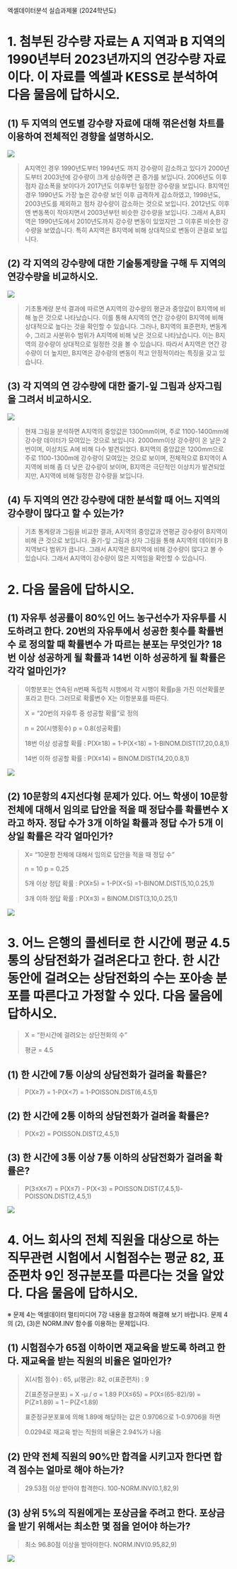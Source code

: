 엑셀데이터분석 실습과제물 (2024학년도)

# 1. 첨부된 강수량 자료는 A 지역과 B 지역의 1990년부터 2023년까지의 연강수량 자료이다. 이 자료를 엑셀과 KESS로 분석하여 다음 물음에 답하시오. 

## (1) 두 지역의 연도별 강수량 자료에 대해 꺾은선형 차트를 이용하여 전체적인 경향을 설명하시오.
<p>
<img src="https://github.com/yumioh/data_analysis/assets/38059057/561ff936-bfc2-45bb-a59d-cb6b44f0d7fb"/>
<p/>
 
> A지역인 경우 1990년도부터 1994년도 까지 강수량이 감소하고 있다가 2000년도부터 2003년에 강수량이 크게 상승하면 큰 증가를 보입니다. 2006년도 이후 점차 감소폭을
보이다가 2017년도 이후부턴 일정한 강수량을 보입니다. B지역인 경우 1990년도 가장 높은 강수량 보인 이후 급격하게 감소하였고, 1998년도, 2003년도를 제외하고
점차 강수량이 감소하는 것으로 보입니다. 2012년도 이후엔 변동폭이 작아지면서 2003년부턴 비슷한 강수량을 보입니다. 
그래서 A,B지역은 1990년도에서 2010년도까지 강수량 변동이 있었지만 그 이후론 비슷한 강수량을 보였습니다. 
특히 A지역은 B지역에 비해 상대적으로 변동이 큰걸로 보입니다.

## (2) 각 지역의 강수량에 대한 기술통계량을 구해 두 지역의 연강수량을 비교하시오. 
<p>
<img src="https://github.com/yumioh/data_analysis/assets/38059057/e1002ec1-022d-4b49-8a5f-dca17fe6578a"/>
<p/>
 
> 기초통계량 분석 결과에 따르면 A지역의 강수량의 평균과 중앙값이 B지역에 비해 높은 것으로 나타났습니다. 이를 통해 A지역의 연간 강수량이 B지역에 비해 상대적으로 높다는 것을 확인할 수 있습니다. 그러나, B지역의 표준편차, 변동계수, 그리고 사분위수 범위가 A지역에 비해 낮은 것으로 나타났습니다. 이는 B지역의 강수량이 상대적으로 일정한 것을 볼 수 있습니다. 따라서 A지역은 연간 강수량이 더 높지만, B지역은 강수량의 변동이 적고 안정적이라는 특징을 갖고 있습니다.

## (3) 각 지역의 연 강수량에 대한 줄기-잎 그림과 상자그림을 그려서 비교하시오.
<p>
<img src="https://github.com/yumioh/data_analysis/assets/38059057/b9767d32-68b8-400d-a97b-94341e693231"/>
<p/>
 
> 현재 그림을 분석하면 A지역의 중앙값은 1300mm이며, 주로 1100-1400mm에 강수량 데이터가 모여있는 것으로 보입니다. 2000mm이상 강수량이 온 날은 2번이며, 이상치도 A에 비해 다수 발견되었다. B지역의 중앙값은 1200mm으로 주로 1100-1300m에 강수량이 모여있는 것으로 보이며, 전체적으로 B지역이 A지역에 비해 좀 더 낮은 강수량이 보이며, B지역은 극단적인 이상치가 발견되었지만, A지역에 비해 일정한 강수량을 보입니다.

## (4) 두 지역의 연간 강수량에 대한 분석할 때 어느 지역의 강수량이 많다고 할 수 있는가?
> 기초 통계량과 그림을 비교한 결과, A지역의 중앙값과 연평균 강수량이 B지역이 비해 큰 것으로 보입니다. 줄기-잎 그림과 상자 그림을 통해 A지역의 데이터가 B지역보다 범위가 큽니다. 그래서 A지역은 B지역에 비해 강수량이 많다고 볼 수 있습니다. 그래서 A지역이 강수량이 많은 지역임을 확인할 수 있습니다.

<p> 
 
# 2. 다음 물음에 답하시오.
 
<p/> 

## (1) 자유투 성공률이 80%인 어느 농구선수가 자유투를 시도하려고 한다. 20번의 자유투에서 성공한 횟수를 확률변수 로 정의할 때 확률변수 가 따르는 분포는 무엇인가? 18번 이상 성공하게 될 확률과 14번 이하 성공하게 될 확률은 각각 얼마인가?
<p/> 
 
> 이항분포는 연속된 n번째 독립적 시행에서 각 시행이 확률p을 가진 이산확률분포라고 한다. 그러므로 확률변수 X는 이항분포를 따른다. <p/> 
X = “20번의 자유투 중 성공할 확률”로 정의 <p/> 
n = 20(시행횟수)
p = 0.8(성공확률) <p/> 
18번 이상 성공할 확률 : P(X≥18) = 1-P(X<18) = 1-BINOM.DIST(17,20,0.8,1) <p/> 
14번 이하 성공할 확률 : P(X≤14) = BINOM.DIST(14,20,0.8,1) <p/> 
<p>
<img src="https://github.com/yumioh/data_analysis/assets/38059057/9242c065-016c-4c05-b9d8-493f6dc70b63"/>
<p/>

## (2) 10문항의 4지선다형 문제가 있다. 어느 학생이 10문항 전체에 대해서 임의로 답안을 적을 때 정답수를 확률변수 X라고 하자. 정답 수가 3개 이하일 확률과 정답 수가 5개 이상일 확률은 각각 얼마인가?
> X= “10문항 전체에 대해서 임의로 답안을 적을 때 정답 수” <p/>
n = 10
p = 0.25 <p/>
5개 이상 정답 확률 : P(X≥5) = 1-P(X<5) =1-BINOM.DIST(5,10,0.25,1) <p/>
3개 이하 정답 확률 : P(X≤3) = BINOM.DIST(3,10,0.25,1) <p/>
<p>
<img src="https://github.com/yumioh/data_analysis/assets/38059057/2e22b639-a9c3-430f-95cc-02851ca9c56a"/>
<p/>
 
# 3. 어느 은행의 콜센터로 한 시간에 평균 4.5통의 상담전화가 걸려온다고 한다. 한 시간 동안에 걸려오는 상담전화의 수는 포아송 분포를 따른다고 가정할 수 있다. 다음 물음에 답하시오.
> X = “한시간에 걸려오는 상단전화의 수” <p/> 
> 평균 = 4.5
## (1) 한 시간에 7통 이상의 상담전화가 걸려올 확률은? 
 > P(X≥7) = 1-P(X<7) = 1-POISSON.DIST(6,4.5,1) <p/> 
## (2) 한 시간에 2통 이하의 상담전화가 걸려올 확률은?
 > P(X≤2) = POISSON.DIST(2,4.5,1) <p/> 
## (3) 한 시간에 3통 이상 7통 이하의 상담전화가 걸려올 확률은?
 > P(3≤X≤7) = P(X≤7) - P(X<3) = POISSON.DIST(7,4.5,1)-POISSON.DIST(2,4.5,1)
<p>
<img src="https://github.com/yumioh/data_analysis/assets/38059057/e1552b64-3b52-4ff8-b274-2eadabe171c1"/>
<p/>

# 4. 어느 회사의 전체 직원을 대상으로 하는 직무관련 시험에서 시험점수는 평균 82, 표준편차 9인 정규분포를 따른다는 것을 알았다. 다음 물음에 답하시오.
※ 문제 4는 엑셀데이터 멀티미디어 7강 내용을 참고하여 해결해 보기 바랍니다. 문제 4의 (2), (3)은 NORM.INV 함수를 이용하는 문제입니다. 

## (1) 시험점수가 65점 이하이면 재교육을 받도록 하려고 한다. 재교육을 받는 직원의 비율은 얼마인가?
> X(시험 점수) : 65, μ(평균): 82, σ(표준편차) : 9 <p/> 
> Z(표준정규분포) = X -μ / σ = 1.89
> P(X≤65) = P(X≤(65-82)/9) = P(Z≥1.89) = 1 – P(Z<1.89) <p/> 
표준정규분포표에 의해 1.89에 해당하는 값은 0.9706으로 1-0.9706을 하면 <p/> 
> 0.0294로 재교육 받는 직원의 비율은 2.94%가 나옴

## (2) 만약 전체 직원의 90%만 합격을 시키고자 한다면 합격 점수는 얼마로 해야 하는가? 
> 29.53점 이상 받아야 합격한다. 100-NORM.INV(0.1,82,9) <p/> 
  
## (3) 상위 5%의 직원에게는 포상금을 주려고 한다. 포상금을 받기 위해서는 최소한 몇 점을 얻어야 하는가?
> 최소 96.80점 이상을 받아야한다. NORM.INV(0.95,82,9) <p/> 
<p>
<img src="https://github.com/yumioh/data_analysis/assets/38059057/40277cc7-5a0b-4b09-bccb-a58a6beaaeb1"/>
<p/>
